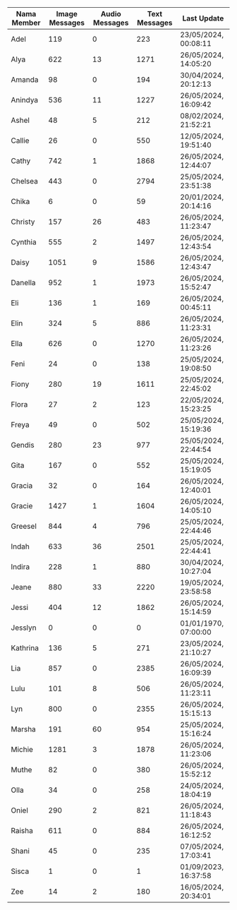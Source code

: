 | Nama Member | Image Messages | Audio Messages | Text Messages | Last Update |
| ------ | -------------- | -------------- | ------------- | ------------ |
| Adel | 119 | 0 | 223 | 23/05/2024, 00:08:11 |
| Alya | 622 | 13 | 1271 | 26/05/2024, 14:05:20 |
| Amanda | 98 | 0 | 194 | 30/04/2024, 20:12:13 |
| Anindya | 536 | 11 | 1227 | 26/05/2024, 16:09:42 |
| Ashel | 48 | 5 | 212 | 08/02/2024, 21:52:21 |
| Callie | 26 | 0 | 550 | 12/05/2024, 19:51:40 |
| Cathy | 742 | 1 | 1868 | 26/05/2024, 12:44:07 |
| Chelsea | 443 | 0 | 2794 | 25/05/2024, 23:51:38 |
| Chika | 6 | 0 | 59 | 20/01/2024, 20:14:16 |
| Christy | 157 | 26 | 483 | 26/05/2024, 11:23:47 |
| Cynthia | 555 | 2 | 1497 | 26/05/2024, 12:43:54 |
| Daisy | 1051 | 9 | 1586 | 26/05/2024, 12:43:47 |
| Danella | 952 | 1 | 1973 | 26/05/2024, 15:52:47 |
| Eli | 136 | 1 | 169 | 26/05/2024, 00:45:11 |
| Elin | 324 | 5 | 886 | 26/05/2024, 11:23:31 |
| Ella | 626 | 0 | 1270 | 26/05/2024, 11:23:26 |
| Feni | 24 | 0 | 138 | 25/05/2024, 19:08:50 |
| Fiony | 280 | 19 | 1611 | 25/05/2024, 22:45:02 |
| Flora | 27 | 2 | 123 | 22/05/2024, 15:23:25 |
| Freya | 49 | 0 | 502 | 25/05/2024, 15:19:36 |
| Gendis | 280 | 23 | 977 | 25/05/2024, 22:44:54 |
| Gita | 167 | 0 | 552 | 25/05/2024, 15:19:05 |
| Gracia | 32 | 0 | 164 | 26/05/2024, 12:40:01 |
| Gracie | 1427 | 1 | 1604 | 26/05/2024, 14:05:10 |
| Greesel | 844 | 4 | 796 | 25/05/2024, 22:44:46 |
| Indah | 633 | 36 | 2501 | 25/05/2024, 22:44:41 |
| Indira | 228 | 1 | 880 | 30/04/2024, 10:27:04 |
| Jeane | 880 | 33 | 2220 | 19/05/2024, 23:58:58 |
| Jessi | 404 | 12 | 1862 | 26/05/2024, 15:14:59 |
| Jesslyn | 0 | 0 | 0 | 01/01/1970, 07:00:00 |
| Kathrina | 136 | 5 | 271 | 23/05/2024, 21:10:27 |
| Lia | 857 | 0 | 2385 | 26/05/2024, 16:09:39 |
| Lulu | 101 | 8 | 506 | 26/05/2024, 11:23:11 |
| Lyn | 800 | 0 | 2355 | 26/05/2024, 15:15:13 |
| Marsha | 191 | 60 | 954 | 25/05/2024, 15:16:24 |
| Michie | 1281 | 3 | 1878 | 26/05/2024, 11:23:06 |
| Muthe | 82 | 0 | 380 | 26/05/2024, 15:52:12 |
| Olla | 34 | 0 | 258 | 24/05/2024, 18:04:19 |
| Oniel | 290 | 2 | 821 | 26/05/2024, 11:18:43 |
| Raisha | 611 | 0 | 884 | 26/05/2024, 16:12:52 |
| Shani | 45 | 0 | 235 | 07/05/2024, 17:03:41 |
| Sisca | 1 | 0 | 1 | 01/09/2023, 16:37:58 |
| Zee | 14 | 2 | 180 | 16/05/2024, 20:34:01 |
